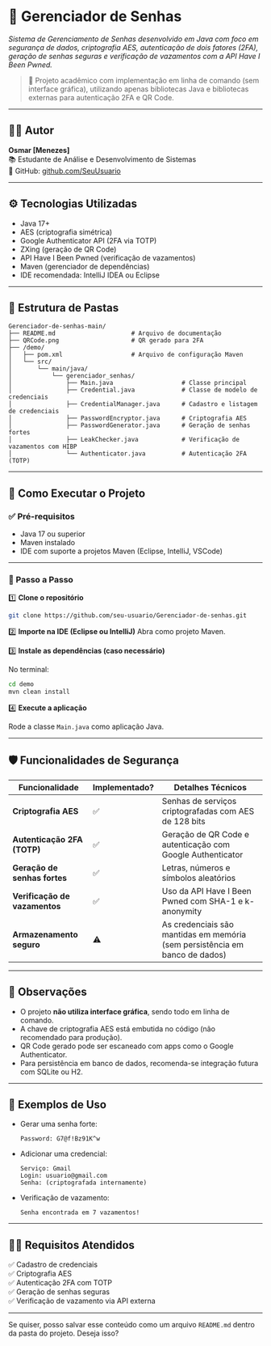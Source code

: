 # 🔐 Gerenciador de Senhas

*Sistema de Gerenciamento de Senhas desenvolvido em Java com foco em segurança de dados, criptografia AES, autenticação de dois fatores (2FA), geração de senhas seguras e verificação de vazamentos com a API *Have I Been Pwned*.*

> 📌 Projeto acadêmico com implementação em linha de comando (sem interface gráfica), utilizando apenas bibliotecas Java e bibliotecas externas para autenticação 2FA e QR Code.

---

## 👨‍💻 Autor

**Osmar \[Menezes]**<br/>
📚 Estudante de Análise e Desenvolvimento de Sistemas<br/>
🔗 GitHub: [github.com/SeuUsuario](https://github.com/menezesosmar)

---

## ⚙️ Tecnologias Utilizadas

* Java 17+
* AES (criptografia simétrica)
* Google Authenticator API (2FA via TOTP)
* ZXing (geração de QR Code)
* API Have I Been Pwned (verificação de vazamentos)
* Maven (gerenciador de dependências)
* IDE recomendada: IntelliJ IDEA ou Eclipse

---

## 📁 Estrutura de Pastas

```
Gerenciador-de-senhas-main/
├── README.md                     # Arquivo de documentação
├── QRCode.png                    # QR gerado para 2FA
├── /demo/
│   ├── pom.xml                   # Arquivo de configuração Maven
│   └── src/
│       └── main/java/
│           └── gerenciador_senhas/
│               ├── Main.java                   # Classe principal
│               ├── Credential.java             # Classe de modelo de credenciais
│               ├── CredentialManager.java      # Cadastro e listagem de credenciais
│               ├── PasswordEncryptor.java      # Criptografia AES
│               ├── PasswordGenerator.java      # Geração de senhas fortes
│               ├── LeakChecker.java            # Verificação de vazamentos com HIBP
│               └── Authenticator.java          # Autenticação 2FA (TOTP)
```

---

## 🚀 Como Executar o Projeto

### ✅ Pré-requisitos

* Java 17 ou superior
* Maven instalado
* IDE com suporte a projetos Maven (Eclipse, IntelliJ, VSCode)

---

### 🔨 Passo a Passo

1️⃣ **Clone o repositório**

```bash
git clone https://github.com/seu-usuario/Gerenciador-de-senhas.git
```

2️⃣ **Importe na IDE (Eclipse ou IntelliJ)**
Abra como projeto Maven.

3️⃣ **Instale as dependências (caso necessário)**

No terminal:

```bash
cd demo
mvn clean install
```

4️⃣ **Execute a aplicação**

Rode a classe `Main.java` como aplicação Java.

---

## 🛡️ Funcionalidades de Segurança

| Funcionalidade                | Implementado? | Detalhes Técnicos                                                           |
| ----------------------------- | ------------- | --------------------------------------------------------------------------- |
| **Criptografia AES**          | ✅             | Senhas de serviços criptografadas com AES de 128 bits                       |
| **Autenticação 2FA (TOTP)**   | ✅             | Geração de QR Code e autenticação com Google Authenticator                  |
| **Geração de senhas fortes**  | ✅             | Letras, números e símbolos aleatórios                                       |
| **Verificação de vazamentos** | ✅             | Uso da API Have I Been Pwned com SHA-1 e k-anonymity                        |
| **Armazenamento seguro**      | ⚠️            | As credenciais são mantidas em memória (sem persistência em banco de dados) |

---

## 📝 Observações

* O projeto **não utiliza interface gráfica**, sendo todo em linha de comando.
* A chave de criptografia AES está embutida no código (não recomendado para produção).
* QR Code gerado pode ser escaneado com apps como o Google Authenticator.
* Para persistência em banco de dados, recomenda-se integração futura com SQLite ou H2.

---

## 🧪 Exemplos de Uso

* Gerar uma senha forte:

  ```
  Password: G7@f!Bz91K^w
  ```

* Adicionar uma credencial:

  ```
  Serviço: Gmail
  Login: usuario@gmail.com
  Senha: (criptografada internamente)
  ```

* Verificação de vazamento:

  ```
  Senha encontrada em 7 vazamentos!
  ```

---

## 👨‍🏫 Requisitos Atendidos

✅ Cadastro de credenciais<br/>
✅ Criptografia AES<br/>
✅ Autenticação 2FA com TOTP<br/>
✅ Geração de senhas seguras<br/>
✅ Verificação de vazamento via API externa<br/>

---

Se quiser, posso salvar esse conteúdo como um arquivo `README.md` dentro da pasta do projeto. Deseja isso?
